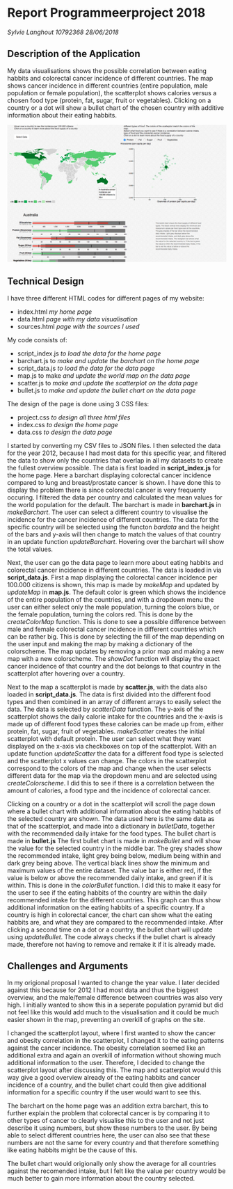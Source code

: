 # Report Programmeerproject 2018
*Sylvie Langhout
10792368
28/06/2018*

## Description of the Application

My data visualisations shows the possible correlation between eating habbits and colorectal cancer incidence of different countries. The map shows cancer incidence in different countries (entire population, male population or female population), the scatterplot shows calories versus a chosen food type (protein, fat, sugar, fruit or vegetables). Clicking on a country or a dot will show a bullet chart of the chosen country with additive information about their eating habbits. 

![](doc/report_screenshot.png)

## Technical Design

I have three different HTML codes for different pages of my website:
- index.html *my home page*
- data.html *page with my data visualisation*
- sources.html *page with the sources I used*

My code consists of:
- script_index.js *to load the data for the home page*
- barchart.js to *make and update the barchart on the home page*
- script_data.js *to load the data for the data page*
- map.js to make *and update the world map on the data page*
- scatter.js to *make and update the scatterplot on the data page*
- bullet.js to *make and update the bullet chart on the data page*

The design of the page is done using 3 CSS files:
- project.css *to design all three html files*
- index.css *to design the home page*
- data.css *to design the data page*

I started by converting my CSV files to JSON files. I then selected the data for the year 2012, because I had most data for this specific year, and filtered the data to show only the countries that overlap in all my datasets to create the fullest overview possible. The data is first loaded in **script_index.js** for the home page. Here a barchart displaying colorectal cancer incidence compared to lung and breast/prostate cancer is shown. I have done this to display the problem there is since colorectal cancer is very frequenty occuring. I filtered the data per country and calculated the mean values for the world population for the default. The barchart is made in **barchart.js** in *makeBarchart*. The user can select a different country to visualise the incidence for the cancer incidence of different countries. The data for the specific country will be selected using the functon *bardata* and the height of the bars and y-axis will then change to match the values of that country in an update function *updateBarchart*. Hovering over the barchart will show the total values.

Next, the user can go the data page to learn more about eating habbits and colorectal cancer incidence in different countries. The data is loaded in via **script_data.js**. First a map displaying the colorectal cancer incidence per 100.000 citizens is shown, this map is made by *makeMap* and updated by *updateMap* in **map.js**. The default color is green which shows the incidence of the entire population of the countries, and with a dropdown menu the user can either select only the male population, turning the colors blue, or the female population, turning the colors red. This is done by the *createColorMap* function. This is done to see a possible difference between male and female colorectal cancer incidence in different countries which can be rather big. This is done by selecting the fill of the map depending on the user input and making the map by making a dictionary of the colorscheme. The map updates by removing a prior map and making a new map with a new colorscheme. The *showDot* function will display the exact cancer incidence of that country and the dot belongs to that country in the scatterplot after hovering over a country.

Next to the map a scatterplot is made by **scatter.js**, with the data also loaded in **script_data.js**. The data is first divided into the different food types and then combined in an array of different arrays to easily select the data. The data is selected by *scatterData* function. The y-axis of the scatterplot shows the daily calorie intake for the countries and the x-axis is made up of different food types these calories can be made up from, either protein, fat, sugar, fruit of vegetables. *makeScatter* creates the initial scatterplot with default protein. The user can select what they want displayed on the x-axis via checkboxes on top of the scatterplot. With an update function *updateScatter* the data for a different food type is selected and the scatterplot x values can change. The colors in the scatterplot correspond to the colors of the map and change when the user selects different data for the map via the dropdown menu and are selected using *createColorscheme*. I did this to see if there is a correlation between the amount of calories, a food type and the incidence of colorectal cancer. 

Clicking on a country or a dot in the scatterplot will scroll the page down where a bullet chart with additional information about the eating habbits of the selected country are shown. The data used here is the same data as that of the scatterplot, and made into a dictionary in *bulletData*, together with the recommended daily intake for the food types. The bullet chart is made in **bullet.js** The first bullet chart is made in *makeBullet* and will show the value for the selected country in the middle bar. The grey shades show the recommended intake, light grey being below, medium being within and dark grey being above. The vertical black lines show the minimum and maximum values of the entire dataset. The value bar is either red, if the value is below or above the recommended daily intake, and green if it is within. This is done in the *colorBullet* function. I did this to make it easy for the user to see if the eating habbits of the country are within the daily recommended intake for the different countries. This graph can thus show additional information on the eating habbits of a specific country. If a country is high in colorectal cancer, the chart can show what the eating habbits are, and what they are compared to the recommended intake. After clicking a second time on a dot or a country, the bullet chart will update using *updateBullet*. The code always checks if the bullet chart is already made, therefore not having to remove and remake it if it is already made.

## Challenges and Arguments

In my origional proposal I wanted to change the year value. I later decided against this because for 2012 I had most data and thus the biggest overview, and the male/female difference between countries was also very high. I initially wanted to show this in a seperate population pyramid but did not feel like this would add much to the visualisation and it could be much easier shown in the map, preventing an overkill of graphs on the site.

I changed the scatterplot layout, where I first wanted to show the cancer and obesity correlation in the scatterplot, I changed it to the eating patterns against the cancer incidence. The obesity correlation seemed like an additional extra and again an overkill of information without showing much additional information to the user. Therefore, I decided to change the scatterplot layout after discussing this. The map and scatterplot would this way give a good overview already of the eating habbits and cancer incidence of a country, and the bullet chart could then give additional information for a specific country if the user would want to see this. 

The barchart on the home page was an addition extra barchart, this to further explain the problem that colorectal cancer is by comparing it to other types of cancer to clearly visualise this to the user and not just describe it using numbers, but show these numbers to the user. By being able to select different countries here, the user can also see that these numbers are not the same for every country and that therefore something like eating habbits might be the cause of this. 

The bullet chart would origionally only show the average for all countries against the recomended intake, but I felt like the value per country would be much better to gain more information about the country selected.
